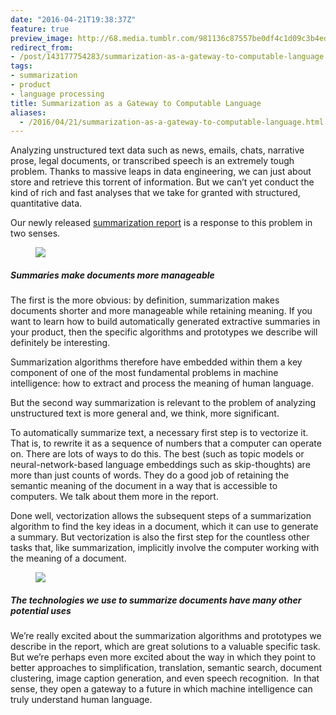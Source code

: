 ```yaml
---
date: "2016-04-21T19:38:37Z"
feature: true
preview_image: http://68.media.tumblr.com/981136c87557be0df4c1d09c3b4ed8b2/tumblr_inline_o600ygq2OG1qcg73w_540.png
redirect_from:
- /post/143177754283/summarization-as-a-gateway-to-computable-language
tags:
- summarization
- product
- language processing
title: Summarization as a Gateway to Computable Language
aliases:
  - /2016/04/21/summarization-as-a-gateway-to-computable-language.html
---
```


<p>Analyzing unstructured text data such as news, emails, chats, narrative prose, legal documents, or transcribed speech is an extremely tough problem. Thanks to massive leaps in data engineering, we can just about store and retrieve this torrent of information. But we can&rsquo;t yet conduct the kind of rich and fast analyses that we take for granted with structured, quantitative data.</p>

<p>Our newly released <a href="http://blog.fastforwardlabs.com/2016/04/11/new-tools-to-summarize-text.html">summarization report</a> is a response to this problem in two senses.</p>

<figure data-orig-width="1125" data-orig-height="533" class="tmblr-full"><img src="http://68.media.tumblr.com/af5b628fd8b2a1c2f8c6676f0211d362/tumblr_inline_o600vklwhN1qcg73w_540.png" data-orig-width="1125" data-orig-height="533"/></figure>

##### Summaries make documents more manageable

<p>The first is the more obvious: by definition, summarization makes documents shorter and more manageable while retaining meaning. If you want to learn how to build automatically generated extractive summaries in your product, then the specific algorithms and prototypes we describe will definitely be interesting.</p>

<p>Summarization algorithms therefore have embedded within them a key component of one of the most fundamental problems in machine intelligence: how to extract and process the meaning of human language.</p>

<p>But the second way summarization is relevant to the problem of analyzing unstructured text is more general and, we think, more significant.</p>

<p>To automatically summarize text, a necessary first step is to vectorize it. That is, to rewrite it as a sequence of numbers that a computer can operate on. There are lots of ways to do this. The best (such as topic models or neural-network-based language embeddings such as skip-thoughts) are more than just counts of words. They do a good job of retaining the semantic meaning of the document in a way that is accessible to computers. We talk about them more in the report.</p>

<p>Done well, vectorization allows the subsequent steps of a summarization algorithm to find the key ideas in a document, which it can use to generate a summary. But vectorization is also the first step for the countless other tasks that, like summarization, implicitly involve the computer working with the meaning of a document.</p>

<figure class="tmblr-full" data-orig-height="776" data-orig-width="1125"><img src="http://68.media.tumblr.com/981136c87557be0df4c1d09c3b4ed8b2/tumblr_inline_o600ygq2OG1qcg73w_540.png" data-orig-height="776" data-orig-width="1125"/></figure>

##### The technologies we use to summarize documents have many other potential uses

<p>We&rsquo;re really excited about the summarization algorithms and prototypes we describe in the report, which are great solutions to a valuable specific task. But we&rsquo;re perhaps even more excited about the way in which they point to better approaches to simplification, translation, semantic search, document clustering, image caption generation, and even speech recognition.  In that sense, they open a gateway to a future in which machine intelligence can truly understand human language.</p>
